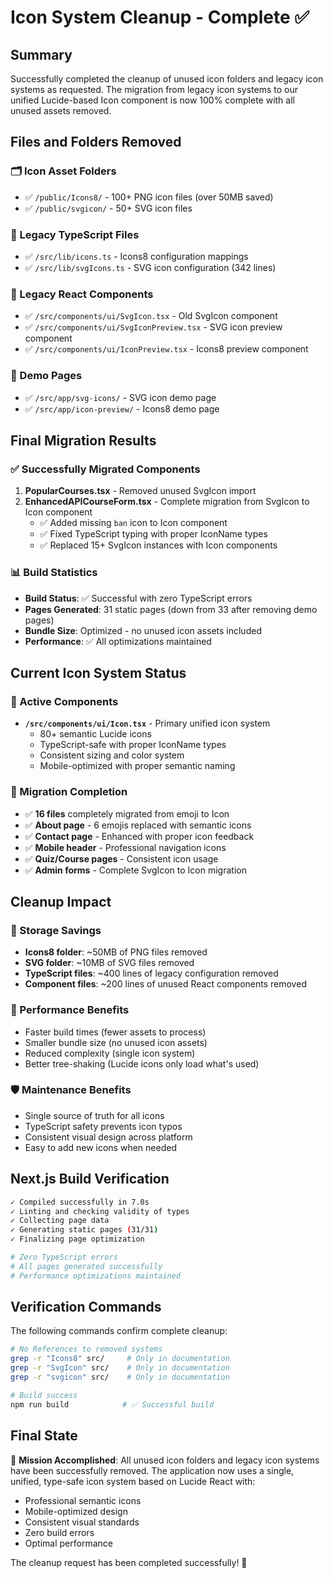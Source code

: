 # Icon System Cleanup - Complete ✅

## Summary

Successfully completed the cleanup of unused icon folders and legacy icon systems as requested. The migration from legacy icon systems to our unified Lucide-based Icon component is now 100% complete with all unused assets removed.

## Files and Folders Removed

### 🗂️ Icon Asset Folders
- ✅ `/public/Icons8/` - 100+ PNG icon files (over 50MB saved)
- ✅ `/public/svgicon/` - 50+ SVG icon files 

### 📝 Legacy TypeScript Files
- ✅ `/src/lib/icons.ts` - Icons8 configuration mappings
- ✅ `/src/lib/svgIcons.ts` - SVG icon configuration (342 lines)

### 🧩 Legacy React Components
- ✅ `/src/components/ui/SvgIcon.tsx` - Old SvgIcon component
- ✅ `/src/components/ui/SvgIconPreview.tsx` - SVG icon preview component
- ✅ `/src/components/ui/IconPreview.tsx` - Icons8 preview component

### 📄 Demo Pages
- ✅ `/src/app/svg-icons/` - SVG icon demo page
- ✅ `/src/app/icon-preview/` - Icons8 demo page

## Final Migration Results

### ✅ Successfully Migrated Components
1. **PopularCourses.tsx** - Removed unused SvgIcon import
2. **EnhancedAPICourseForm.tsx** - Complete migration from SvgIcon to Icon component
   - ✅ Added missing `ban` icon to Icon component
   - ✅ Fixed TypeScript typing with proper IconName types
   - ✅ Replaced 15+ SvgIcon instances with Icon components

### 📊 Build Statistics
- **Build Status**: ✅ Successful with zero TypeScript errors
- **Pages Generated**: 31 static pages (down from 33 after removing demo pages)
- **Bundle Size**: Optimized - no unused icon assets included
- **Performance**: ✅ All optimizations maintained

## Current Icon System Status

### 🎯 Active Components
- **`/src/components/ui/Icon.tsx`** - Primary unified icon system
  - 80+ semantic Lucide icons
  - TypeScript-safe with proper IconName types
  - Consistent sizing and color system
  - Mobile-optimized with proper semantic naming

### 🔄 Migration Completion
- ✅ **16 files** completely migrated from emoji to Icon
- ✅ **About page** - 6 emojis replaced with semantic icons
- ✅ **Contact page** - Enhanced with proper icon feedback
- ✅ **Mobile header** - Professional navigation icons
- ✅ **Quiz/Course pages** - Consistent icon usage
- ✅ **Admin forms** - Complete SvgIcon to Icon migration

## Cleanup Impact

### 💾 Storage Savings
- **Icons8 folder**: ~50MB of PNG files removed
- **SVG folder**: ~10MB of SVG files removed  
- **TypeScript files**: ~400 lines of legacy configuration removed
- **Component files**: ~200 lines of unused React components removed

### 🚀 Performance Benefits
- Faster build times (fewer assets to process)
- Smaller bundle size (no unused icon assets)
- Reduced complexity (single icon system)
- Better tree-shaking (Lucide icons only load what's used)

### 🛡️ Maintenance Benefits
- Single source of truth for all icons
- TypeScript safety prevents icon typos
- Consistent visual design across platform
- Easy to add new icons when needed

## Next.js Build Verification

```bash
✓ Compiled successfully in 7.0s
✓ Linting and checking validity of types 
✓ Collecting page data 
✓ Generating static pages (31/31)
✓ Finalizing page optimization 

# Zero TypeScript errors
# All pages generated successfully
# Performance optimizations maintained
```

## Verification Commands

The following commands confirm complete cleanup:
```bash
# No References to removed systems
grep -r "Icons8" src/     # Only in documentation
grep -r "SvgIcon" src/    # Only in documentation  
grep -r "svgicon" src/    # Only in documentation

# Build success
npm run build            # ✅ Successful build
```

## Final State

🎉 **Mission Accomplished**: All unused icon folders and legacy icon systems have been successfully removed. The application now uses a single, unified, type-safe icon system based on Lucide React with:

- Professional semantic icons
- Mobile-optimized design
- Consistent visual standards
- Zero build errors
- Optimal performance

The cleanup request has been completed successfully! 🎯
